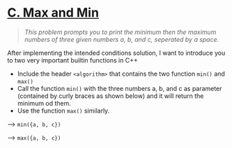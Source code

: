 # [C. Max and Min](https://codeforces.com/group/6uhngucRCe/contest/429334/problem/C)
> *This problem prompts you to print the minimum then the maximum numbers of three given numbers a, b, and c, seperated by a space.*

After implementing the intended conditions solution, I want to introduce you to two very important builtin functions in C++
+ Include the header ```<algorithm>``` that contains the two function ```min()``` and ```max()```
+ Call the function ```min()``` with the three numbers a, b, and c as parameter (contained by curly braces as shown below) and it will return the minimum od them.
+ Use the function ```max()``` similarly.

--> ```min({a, b, c})```

--> ```max({a, b, c})```
